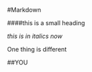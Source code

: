 #Markdown































####this is a small heading































_this is in italics now_

One thing is different
##YOU